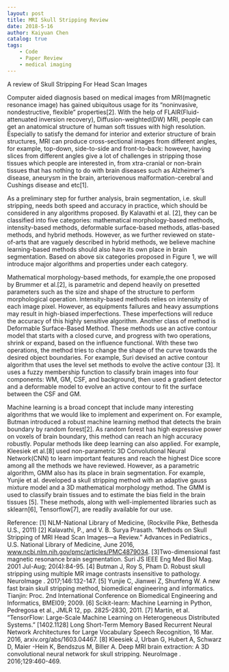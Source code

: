 ```yaml
---
layout: post
title: MRI Skull Stripping Review
date: 2018-5-16
author: Kaiyuan Chen
catalog: true
tags:
    - Code
    - Paper Review
    - medical imaging
---
```


A review of Skull Stripping For Head Scan Images 

Computer aided diagnosis based on medical images from MRI(magnetic resonance image) has gained ubiquitous usage for its “noninvasive, nondestructive, flexible” properties[2]. With the help of FLAIR(Fluid-attenuated inversion recovery), Diffusion-weighted(DW) MRI, people can get an anatomical structure of human soft tissues with high resolution. Especially to satisfy the demand for interior and exterior structure of brain structures, MRI can produce cross-sectional images from different angles, for example, top-down, side-to-side and front-to-back: however, having slices from different angles give a lot of challenges in stripping those tissues which people are interested in, from xtra-cranial or non-brain tissues that has nothing to do with brain diseases such as Alzheimer’s disease, aneurysm in the brain, arteriovenous malformation-cerebral and Cushings disease and etc[1]. 

As a preliminary step for further analysis, brain segmentation, i.e. skull stripping, needs both speed and accuracy in practice, which should be considered in any algorithms proposed. By Kalavathi et al. [2], they can be classified into five categories: mathematical morphology-based methods, intensity-based methods, deformable surface-based methods, atlas-based methods, and hybrid methods. However, as we further reviewed on state-of-arts that are vaguely described in hybrid methods, we believe machine learning-based methods should also have its own place in brain segmentation. Based on above six categories proposed in Figure 1, we will introduce major algorithms and properties under each category.

Mathematical morphology-based methods, for example,the one proposed by Brummer et al.[2], is parametric and depend heavily on presetted parameters such as the size and shape of the structure to perform morphological operation. Intensity-based methods relies on intensity of each image pixel. However, as equipments failures and heavy assumptions may result in high-biased imperfections. These imperfections will reduce the accuracy of this highly sensitive algorithm. Another class of method is Deformable Surface-Based Method. These methods use an active contour model that starts with a closed curve, and progress with two operations, shrink or expand, based on the influence functional. With these two operations, the method tries to change the shape of the curve towards the desired object boundaries. For example, Suri devised an active contour algorithm that uses the level set methods to evolve the active contour [3]. It uses a fuzzy membership function to classify brain images into four components: WM, GM, CSF, and background, then used a gradient detector and a deformable model to evolve an active contour to fit the surface between the CSF and GM.

Machine learning is a broad concept that include many interesting algorithms that we would like to implement and experiment on. For example, Butman introduced a robust machine learning method that detects the brain boundary by random forest[2]. As random forest has high expressive power on voxels of brain boundary, this method can reach an high accuracy robustly. Popular methods like deep learning can also applied. For example, Kleesiek et al.[8] used non-parametric 3D Convolutional Neural Network(CNN) to learn important features and reach the highest Dice score among all the methods we have reviewed. However, as a parametric algorithm, GMM also has its place in brain segmentation. For example, Yunjie et al. developed a skull stripping method with an adaptive gauss mixture model and a 3D mathematical morphology method. The GMM is used to classify brain tissues and to estimate the bias field in the brain tissues [5]. These methods, along with well-implemented libraries such as sklearn[6], Tensorflow[7], are readily available for our use.


Reference:
[1] NLM-National Library of Medicine, (Rockville Pike, Bethesda U.S., 2011)
[2] Kalavathi, P., and V. B. Surya Prasath. “Methods on Skull Stripping of MRI Head Scan Images—a Review.” Advances in Pediatrics., U.S. National Library of Medicine, June 2016, www.ncbi.nlm.nih.gov/pmc/articles/PMC4879034.
[3]Two-dimensional fast magnetic resonance brain segmentation. Suri JS IEEE Eng Med Biol Mag. 2001 Jul-Aug; 20(4):84-95.
[4] Butman J, Roy S, Pham D. Robust skull stripping using multiple MR image contrasts insensitive to pathology. NeuroImage . 2017;146:132-147.
[5] Yunjie C, Jianwei Z, Shunfeng W. A new fast brain skull stripping method, biomedical engineering and informatics. Tianjin: Proc. 2nd International Conference on Biomedical Engineering and Informatics, BMEI09; 2009.
[6] Scikit-learn: Machine Learning in Python, Pedregosa et al., JMLR 12, pp. 2825-2830, 2011.
[7] Martín, et al. “TensorFlow: Large-Scale Machine Learning on Heterogeneous Distributed Systems.” [1402.1128] Long Short-Term Memory Based Recurrent Neural Network Architectures for Large Vocabulary Speech Recognition, 16 Mar. 2016, arxiv.org/abs/1603.04467.
[8] Kleesiek J, Urban G, Hubert A, Schwarz D, Maier -Hein K, Bendszus M, Biller A. Deep MRI brain extraction: A 3D convolutional neural network for skull stripping. NeuroImage . 2016;129:460-469.

